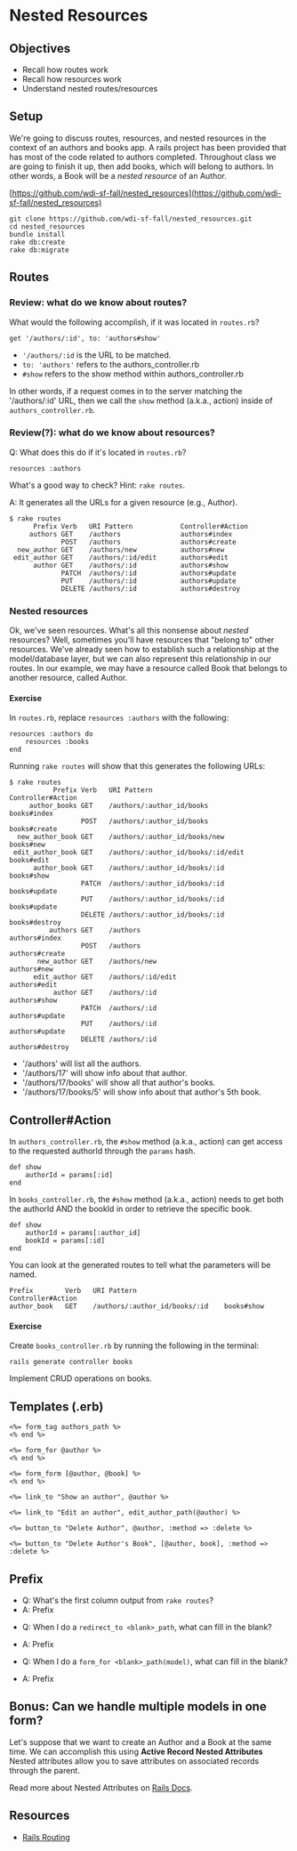 # Nested Resources

Objectives
----------
- Recall how routes work
- Recall how resources work
- Understand nested routes/resources

Setup
---------

We're going to discuss routes, resources, and nested resources in the
context of an authors and books app. A rails project has been provided
that has most of the code related to authors completed.  Throughout
class we are going to finish it up, then add books, which will belong
to authors.  In other words, a Book will be a _nested resource_ of an
Author.

[https://github.com/wdi-sf-fall/nested_resources](https://github.com/wdi-sf-fall/nested_resources)

    git clone https://github.com/wdi-sf-fall/nested_resources.git
    cd nested_resources
    bundle install
    rake db:create
    rake db:migrate

Routes
------

### Review: what do we know about routes? ###

What would the following accomplish, if it was located in `routes.rb`?

    get '/authors/:id', to: 'authors#show'

- `'/authors/:id` is the URL to be matched.
- `to: 'authors'` refers to the authors_controller.rb
- `#show` refers to the show method within authors_controller.rb

In other words, if a request comes in to the server matching the
'/authors/:id' URL, then we call the `show` method (a.k.a., action)
inside of `authors_controller.rb`.

### Review(?): what do we know about resources? ###

Q: What does this do if it's located in `routes.rb`?

    resources :authors

What's a good way to check? Hint: `rake routes`.

A: It generates all the URLs for a given resource (e.g., Author).

    $ rake routes
          Prefix Verb   URI Pattern            Controller#Action
         authors GET    /authors               authors#index
                 POST   /authors               authors#create
      new_author GET    /authors/new           authors#new
     edit_author GET    /authors/:id/edit      authors#edit
          author GET    /authors/:id           authors#show
                 PATCH  /authors/:id           authors#update
                 PUT    /authors/:id           authors#update
                 DELETE /authors/:id           authors#destroy

### Nested resources

Ok, we've seen resources.  What's all this nonsense about _nested_
resources? Well, sometimes you'll have resources that "belong to"
other resources.  We've already seen how to establish such a
relationship at the  model/database layer, but we can also represent
this relationship in our routes.  In our example, we may have a
resource called Book that belongs to another resource, called Author.

#### Exercise ####

In `routes.rb`, replace `resources :authors` with the following:

    resources :authors do
        resources :books
    end

Running `rake routes` will show that this generates the following
URLs:

    $ rake routes
               Prefix Verb   URI Pattern                             Controller#Action
         author_books GET    /authors/:author_id/books               books#index
                      POST   /authors/:author_id/books               books#create
      new_author_book GET    /authors/:author_id/books/new           books#new
     edit_author_book GET    /authors/:author_id/books/:id/edit      books#edit
          author_book GET    /authors/:author_id/books/:id           books#show
                      PATCH  /authors/:author_id/books/:id           books#update
                      PUT    /authors/:author_id/books/:id           books#update
                      DELETE /authors/:author_id/books/:id           books#destroy
              authors GET    /authors                                authors#index
                      POST   /authors                                authors#create
           new_author GET    /authors/new                            authors#new
          edit_author GET    /authors/:id/edit                       authors#edit
               author GET    /authors/:id                            authors#show
                      PATCH  /authors/:id                            authors#update
                      PUT    /authors/:id                            authors#update
                      DELETE /authors/:id                            authors#destroy

- '/authors' will list all the authors.
- '/authors/17' will show info about that author.
- '/authors/17/books' will show all that author's books.
- '/authors/17/books/5' will show info about that author's 5th book.

Controller#Action
-----------------

In `authors_controller.rb`, the `#show` method (a.k.a., action) can
get access to the requested authorId through the `params` hash.

    def show
        authorId = params[:id]
    end

In `books_controller.rb`, the `#show` method (a.k.a., action) needs to
get both the authorId AND the bookId in order to retrieve the specific
book.

    def show
        authorId = params[:author_id]
        bookId = params[:id]
    end

You can look at the generated routes to tell what the parameters will
be named.

    Prefix        Verb   URI Pattern                      Controller#Action
    author_book   GET    /authors/:author_id/books/:id    books#show

#### Exercise ####

Create `books_controller.rb` by running the following in the terminal:

    rails generate controller books

Implement CRUD operations on books.

Templates (.erb)
----------------

    <%= form_tag authors_path %>
    <% end %>

    <%= form_for @author %>
    <% end %>

    <%= form_form [@author, @book] %>
    <% end %>

    <%= link_to "Show an author", @author %>

    <%= link_to "Edit an author", edit_author_path(@author) %>

    <%= button_to "Delete Author", @author, :method => :delete %>

    <%= button_to "Delete Author's Book", [@author, book], :method => :delete %>

Prefix
------

* Q: What's the first column output from `rake routes`?
* A: Prefix

- Q: When I do a `redirect_to <blank>_path`, what can fill in the blank?
- A: Prefix

- Q: When I do a `form_for <blank>_path(model)`, what can fill in the
blank?
- A: Prefix

## Bonus: Can we handle multiple models in one form?

Let's suppose that we want to create an Author and a Book at the same
time.  We can accomplish this using **Active Record Nested
Attributes**  Nested attributes allow you to save attributes on
associated records through the parent.

Read more about Nested Attributes on
[Rails Docs](http://api.rubyonrails.org/classes/ActiveRecord/NestedAttributes/ClassMethods.html).


Resources
---------
- [Rails Routing](http://guides.rubyonrails.org/routing.html)
